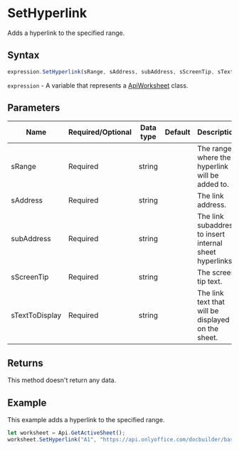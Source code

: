 # SetHyperlink

Adds a hyperlink to the specified range.

## Syntax

```javascript
expression.SetHyperlink(sRange, sAddress, subAddress, sScreenTip, sTextToDisplay);
```

`expression` - A variable that represents a [ApiWorksheet](../ApiWorksheet.md) class.

## Parameters

| **Name** | **Required/Optional** | **Data type** | **Default** | **Description** |
| ------------- | ------------- | ------------- | ------------- | ------------- |
| sRange | Required | string |  | The range where the hyperlink will be added to. |
| sAddress | Required | string |  | The link address. |
| subAddress | Required | string |  | The link subaddress to insert internal sheet hyperlinks. |
| sScreenTip | Required | string |  | The screen tip text. |
| sTextToDisplay | Required | string |  | The link text that will be displayed on the sheet. |

## Returns

This method doesn't return any data.

## Example

This example adds a hyperlink to the specified range.

```javascript editor-xlsx
let worksheet = Api.GetActiveSheet();
worksheet.SetHyperlink("A1", "https://api.onlyoffice.com/docbuilder/basic", "Api ONLYOFFICE", "ONLYOFFICE for developers");
```
